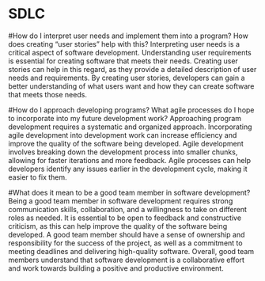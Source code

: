 # SDLC

#How do I interpret user needs and implement them into a program? How does creating “user stories” help with this?
Interpreting user needs is a critical aspect of software development. Understanding user requirements is essential for creating software that meets their needs. Creating user stories can help in this regard, as they provide a detailed description of user needs and requirements. By creating user stories, developers can gain a better understanding of what users want and how they can create software that meets those needs.

#How do I approach developing programs? What agile processes do I hope to incorporate into my future development work?
Approaching program development requires a systematic and organized approach. Incorporating agile development into development work can increase efficiency and improve the quality of the software being developed. Agile development involves breaking down the development process into smaller chunks, allowing for faster iterations and more feedback. Agile processes can help developers identify any issues earlier in the development cycle, making it easier to fix them.

#What does it mean to be a good team member in software development?
Being a good team member in software development requires strong communication skills, collaboration, and a willingness to take on different roles as needed. It is essential to be open to feedback and constructive criticism, as this can help improve the quality of the software being developed. A good team member should have a sense of ownership and responsibility for the success of the project, as well as a commitment to meeting deadlines and delivering high-quality software. Overall, good team members understand that software development is a collaborative effort and work towards building a positive and productive environment.
